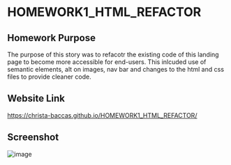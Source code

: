 # HOMEWORK1_HTML_REFACTOR

## Homework Purpose

The purpose of this story was to refacotr the existing code of this landing page to become more accessible for end-users. This inlcuded use of semantic elements, alt on images, nav bar and changes to the html and css files to provide cleaner code.

## Website Link

https://christa-baccas.github.io/HOMEWORK1_HTML_REFACTOR/

## Screenshot

![image](./HOMEWORK1_HTML_REFACTOR/assets/images/img.png)